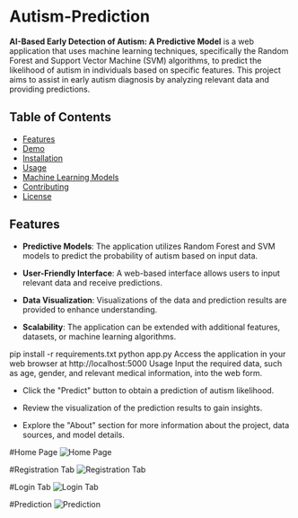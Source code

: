 # Autism-Prediction

**AI-Based Early Detection of Autism: A Predictive Model** is a web application that uses machine learning 
techniques, specifically the Random Forest and Support Vector Machine (SVM) algorithms, to predict the likelihood of 
autism in individuals based on specific features. This project aims to assist in early autism diagnosis by analyzing 
relevant data and providing predictions.

## Table of Contents

- [Features](#features)
- [Demo](#demo)
- [Installation](#installation)
- [Usage](#usage)
- [Machine Learning Models](#machine-learning-models)
- [Contributing](#contributing)
- [License](#license)

## Features

- **Predictive Models**: The application utilizes Random Forest and SVM models to predict the probability of autism
  based on input data.

- **User-Friendly Interface**: A web-based interface allows users to input relevant data and receive predictions.

- **Data Visualization**: Visualizations of the data and prediction results are provided to enhance understanding.

- **Scalability**: The application can be extended with additional features, datasets, or machine learning algorithms.

pip install -r requirements.txt
python app.py
Access the application in your web browser at http://localhost:5000
Usage
Input the required data, such as age, gender, and relevant medical information, into the web form.

- Click the "Predict" button to obtain a prediction of autism likelihood.

- Review the visualization of the prediction results to gain insights.

- Explore the "About" section for more information about the project, data sources, and model details.

#Home Page
![Home Page](https://github.com/AllenJeriel/Autism-Prediction/assets/116484636/9ffe020c-11e0-4222-a8ae-b2649d338153)

#Registration Tab
![Registration Tab](https://github.com/AllenJeriel/Autism-Prediction/assets/116484636/7a06c0cf-880d-4103-b7fa-e636329693c0)

#Login Tab
![Login Tab](https://github.com/AllenJeriel/Autism-Prediction/assets/116484636/28678a17-979e-49a4-8d59-ec68b6991259)

#Prediction
![Prediction](https://github.com/AllenJeriel/Autism-Prediction/assets/116484636/0ab75d9d-4f58-4313-b290-06f20fd7e8f0)
